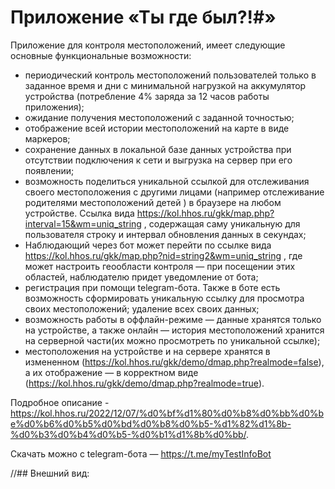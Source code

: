 # Приложение «Ты где был?!#»

Приложение для контроля местоположений, имеет следующие основные функциональные возможности:

- периодический контроль местоположений пользователей только в заданное время и дни с минимальной нагрузкой на аккумулятор устройства (потребление 4% заряда за 12 часов работы приложения);
- ожидание получения местоположений с заданной точностью;
- отображение всей истории местоположений на карте в виде маркеров;
- сохранение данных в локальной базе данных устройства при отсутствии подключения к сети и выгрузка на сервер при его появлении;
- возможность поделиться уникальной ссылкой для отслеживания своего местоположения c другими лицами (например отслеживание родителями местоположений детей ) в браузере на любом устройстве. Ссылка вида https://kol.hhos.ru/gkk/map.php?interval=15&wm=uniq_string , содержащая саму уникальную для пользователя строку и интервал обновления данных в секундах;
- Наблюдающий через бот может перейти по ссылке вида https://kol.hhos.ru/gkk/map.php?nid=string2&wm=uniq_string , где может настроить геообласти контроля — при посещении этих областей, наблюдателю придет уведомление от бота;
- регистрация при помощи telegram-бота. Также в боте есть возможность сформировать уникальную ссылку для просмотра своих местоположений; удаление всех своих данных;
- возможность работы в оффлайн-режиме — данные хранятся только на устройстве, а также онлайн — история местоположений хранится на серверной части(их можно просмотреть по уникальной ссылке);
- местоположения на устройстве и на сервере хранятся в измененном (https://kol.hhos.ru/gkk/demo/dmap.php?realmode=false), а их отображение — в корректном виде (https://kol.hhos.ru/gkk/demo/dmap.php?realmode=true).

Подробное описание - https://kol.hhos.ru/2022/12/07/%d0%bf%d1%80%d0%b8%d0%bb%d0%be%d0%b6%d0%b5%d0%bd%d0%b8%d0%b5-%d1%82%d1%8b-%d0%b3%d0%b4%d0%b5-%d0%b1%d1%8b%d0%bb/.

Скачать можно с telegram-бота — https://t.me/myTestInfoBot

//## Внешний вид:

<!--img src="screenshots/1.png" width="250"> <img src="screenshots/2.png" width="250"> <img src="screenshots/3.png" width="250"> <img src="screenshots/4.png" width="250"> <img src="screenshots/5.png" width="250"-->
